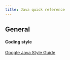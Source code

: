 ```yaml
---
title: Java quick reference
---
```


## General

#### Coding style

[Google Java Style Guide](https://google.github.io/styleguide/javaguide.html)
